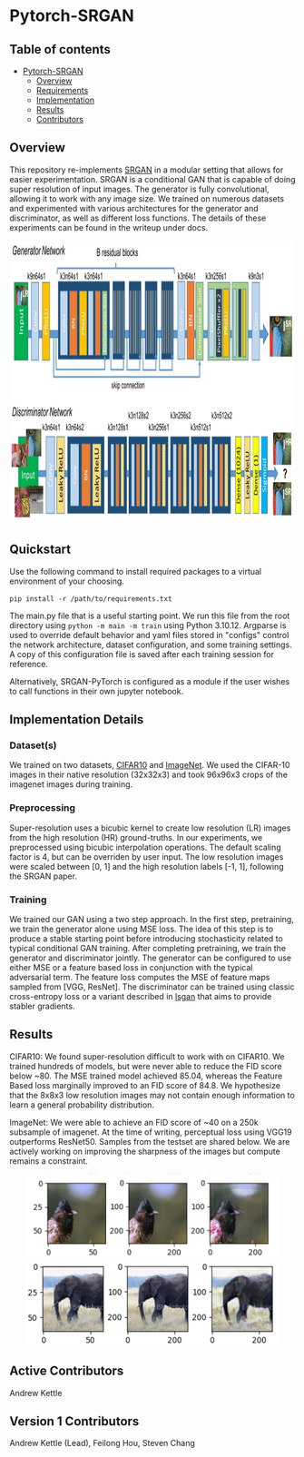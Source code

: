 # Pytorch-SRGAN

## Table of contents
- [Pytorch-SRGAN](#Pytorch-SRGAN)
  - [Overview](#Overview)
  - [Requirements](#Quickstart)
  - [Implementation](#Implementation-Details)
  - [Results](#Results)
  - [Contributors](#Contributors)

## Overview
This repository re-implements [SRGAN](https://arxiv.org/abs/1609.04802v5) in a modular setting that allows for easier experimentation. SRGAN is a conditional GAN that is capable of doing super resolution of input images. The generator is fully convolutional, allowing it to work with any image size. We trained on numerous datasets and experimented with various architectures for the generator and discriminator, as well as different loss functions. 
The details of these experiments can be found in the writeup under docs. 

<p align="center">
    <img src="figures/SRGAN_Architecture.png" alt="SRGAN-Architecture" width="1000" height="500"/>
</p>

## Quickstart
Use the following command to install required packages to a virtual environment of your choosing.
```
pip install -r /path/to/requirements.txt
```
The main.py file that is a useful starting point. We run this file from the root directory using `python -m main -m train` using Python 3.10.12. Argparse is used to override default behavior and yaml files stored in "configs" control the network architecture, dataset configuration, and some training settings. A copy of this configuration file is saved after each training session for reference.  

Alternatively, SRGAN-PyTorch is configured as a module if the user wishes to call functions in their own jupyter notebook.

## Implementation Details

### Dataset(s)
We trained on two datasets, [CIFAR10](https://www.cs.toronto.edu/~kriz/cifar.html) and [ImageNet](https://image-net.org/download.php). We used the CIFAR-10 images in their native resolution (32x32x3) and took 96x96x3 crops of the imagenet images during training.

### Preprocessing
Super-resolution uses a bicubic kernel to create low resolution (LR) images from the high resolution (HR) ground-truths. In our experiments, we preprocessed using bicubic interpolation operations. The default scaling factor is 4, but can be overriden by user input. The low resolution images were scaled between [0, 1] and the high resolution labels [-1, 1], following the SRGAN paper. 

### Training
We trained our GAN using a two step approach. In the first step, pretraining, we train the generator alone using MSE loss. The idea of this step is to produce a stable starting point before introducing stochasticity related to typical conditional GAN training. After completing pretraining, we train the generator and discriminator jointly. The generator can be configured to use either MSE or a feature based loss in conjunction with the typical adversarial term. The feature loss computes the MSE of feature maps sampled from [VGG, ResNet]. The discriminator can be trained using classic cross-entropy loss or a variant described in [lsgan](https://arxiv.org/pdf/1506.05751) that aims to provide stabler gradients. 

## Results
CIFAR10:
We found super-resolution difficult to work with on CIFAR10. We trained hundreds of models, but were never able to reduce the FID score below ~80. The MSE trained model achieved 85.04, whereas the Feature Based loss marginally improved to an FID score of 84.8. We hypothesize that the 8x8x3 low resolution images may not contain enough information to learn a general probability distribution. 

ImageNet:
We were able to achieve an FID score of ~40 on a 250k subsample of imagenet. At the time of writing, perceptual loss using VGG19 outperforms ResNet50. Samples from the testset are shared below. We are actively working on improving the sharpness of the images but compute remains a constraint. 

<p align="center">
    <img src="figures/bird.png" alt="Bird" width="450" height="150"/>
    <img src="figures/elephant.png" alt="Elephant" width="450" height="150"/>
</p>

## Active Contributors
Andrew Kettle

## Version 1 Contributors
Andrew Kettle (Lead), Feilong Hou, Steven Chang
